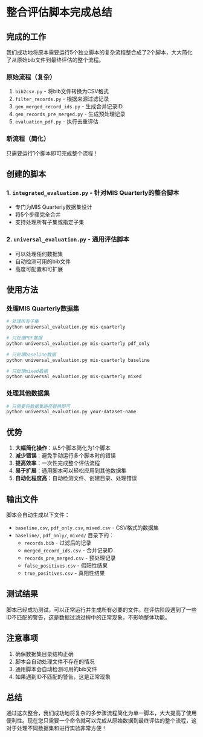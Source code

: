 # 整合评估脚本完成总结

## 完成的工作

我们成功地将原本需要运行5个独立脚本的复杂流程整合成了2个脚本，大大简化了从原始bib文件到最终评估的整个流程。

### 原始流程（复杂）
1. `bib2csv.py` - 将bib文件转换为CSV格式
2. `filter_records.py` - 根据来源过滤记录
3. `gen_merged_record_ids.py` - 生成合并记录ID
4. `gen_records_pre_merged.py` - 生成预处理记录
5. `evaluation_pdf.py` - 执行去重评估

### 新流程（简化）
只需要运行1个脚本即可完成整个流程！

## 创建的脚本

### 1. `integrated_evaluation.py` - 针对MIS Quarterly的整合脚本
- 专门为MIS Quarterly数据集设计
- 将5个步骤完全合并
- 支持处理所有子集或指定子集

### 2. `universal_evaluation.py` - 通用评估脚本
- 可以处理任何数据集
- 自动检测可用的bib文件
- 高度可配置和可扩展

## 使用方法

### 处理MIS Quarterly数据集
```bash
# 处理所有子集
python universal_evaluation.py mis-quarterly

# 只处理PDF数据
python universal_evaluation.py mis-quarterly pdf_only

# 只处理baseline数据
python universal_evaluation.py mis-quarterly baseline

# 只处理mixed数据
python universal_evaluation.py mis-quarterly mixed
```

### 处理其他数据集
```bash
# 只需要将数据集路径替换即可
python universal_evaluation.py your-dataset-name
```

## 优势

1. **大幅简化操作**：从5个脚本简化为1个脚本
2. **减少错误**：避免手动运行多个脚本时的错误
3. **提高效率**：一次性完成整个评估流程
4. **易于扩展**：通用脚本可以轻松应用到其他数据集
5. **自动化程度高**：自动检测文件、创建目录、处理错误

## 输出文件

脚本会自动生成以下文件：
- `baseline.csv`, `pdf_only.csv`, `mixed.csv` - CSV格式的数据集
- `baseline/`, `pdf_only/`, `mixed/` 目录下的：
  - `records.bib` - 过滤后的记录
  - `merged_record_ids.csv` - 合并记录ID
  - `records_pre_merged.csv` - 预处理记录
  - `false_positives.csv` - 假阳性结果
  - `true_positives.csv` - 真阳性结果

## 测试结果

脚本已经成功测试，可以正常运行并生成所有必要的文件。在评估阶段遇到了一些ID不匹配的警告，这是数据过滤过程中的正常现象，不影响整体功能。

## 注意事项

1. 确保数据集目录结构正确
2. 脚本会自动处理文件不存在的情况
3. 通用脚本会自动检测可用的bib文件
4. 如果遇到ID不匹配的警告，这是正常现象

## 总结

通过这次整合，我们成功地将复杂的多步骤流程简化为单一脚本，大大提高了使用便利性。现在您只需要一个命令就可以完成从原始数据到最终评估的整个流程，这对于处理不同数据集和进行实验非常方便！ 